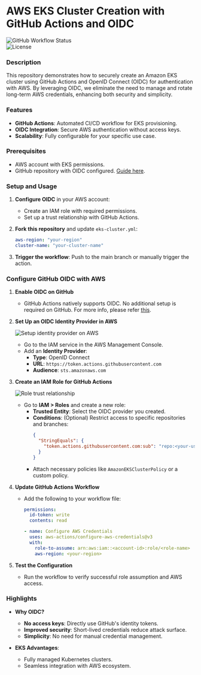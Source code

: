 # AWS EKS Cluster Creation with GitHub Actions and OIDC  

![GitHub Workflow Status](https://img.shields.io/github/actions/workflow/status/kirananil007/github-actions-eks-oidc/eks-cluster.yml?branch=main)  
![License](https://img.shields.io/github/license/kirananil007/github-actions-eks-oidc)  

### Description

This repository demonstrates how to securely create an Amazon EKS cluster using GitHub Actions and OpenID Connect (OIDC) for authentication with AWS. By leveraging OIDC, we eliminate the need to manage and rotate long-term AWS credentials, enhancing both security and simplicity.  

### Features

- **GitHub Actions**: Automated CI/CD workflow for EKS provisioning.  
- **OIDC Integration**: Secure AWS authentication without access keys.  
- **Scalability**: Fully configurable for your specific use case.  

### Prerequisites

- AWS account with EKS permissions.  
- GitHub repository with OIDC configured. [Guide here](https://docs.github.com/en/actions/deployment/security-hardening-your-deployments/about-security-hardening-with-openid-connect).  

### Setup and Usage
1. **Configure OIDC** in your AWS account:  
   - Create an IAM role with required permissions.  
   - Set up a trust relationship with GitHub Actions.  

2. **Fork this repository** and update `eks-cluster.yml`:  
   ```yaml
   aws-region: "your-region"
   cluster-name: "your-cluster-name"

3. **Trigger the workflow**: Push to the main branch or manually trigger the action.

### Configure GitHub OIDC with AWS

1. **Enable OIDC on GitHub**  
   - GitHub Actions natively supports OIDC. No additional setup is required on GitHub. For more info, please refer [this](https://docs.github.com/en/actions/security-for-github-actions/security-hardening-your-deployments/configuring-openid-connect-in-amazon-web-services).

2. **Set Up an OIDC Identity Provider in AWS** 

   ![Setup identity provider on AWS](./images/setup_identity_provider.jpg)
   - Go to the IAM service in the AWS Management Console.  
   - Add an **Identity Provider**:  
     - **Type**: OpenID Connect  
     - **URL**: `https://token.actions.githubusercontent.com`  
     - **Audience**: `sts.amazonaws.com`  

3. **Create an IAM Role for GitHub Actions**  

      ![Role trust relationship](./images/iam_trust_relationship.jpg)
   
   - Go to **IAM > Roles** and create a new role:  
     - **Trusted Entity**: Select the OIDC provider you created.  
     - **Conditions**: (Optional) Restrict access to specific repositories and branches:  
       ```json
       {
         "StringEquals": {
           "token.actions.githubusercontent.com:sub": "repo:<your-username>/<your-repo>:ref:refs/heads/<branch-name>"
         }
       }
       ```  
     - Attach necessary policies like `AmazonEKSClusterPolicy` or a custom policy.  

4. **Update GitHub Actions Workflow**  
   - Add the following to your workflow file:  
     ```yaml
     permissions:
       id-token: write
       contents: read

     - name: Configure AWS Credentials
       uses: aws-actions/configure-aws-credentials@v3
       with:
         role-to-assume: arn:aws:iam::<account-id>:role/<role-name>
         aws-region: <your-region>
     ```  

5. **Test the Configuration**  
   - Run the workflow to verify successful role assumption and AWS access.


### Highlights  
- **Why OIDC?**  
   - **No access keys**: Directly use GitHub's identity tokens.  
   - **Improved security**: Short-lived credentials reduce attack surface.  
   - **Simplicity**: No need for manual credential management.  

- **EKS Advantages**:  
   - Fully managed Kubernetes clusters.  
   - Seamless integration with AWS ecosystem.  

